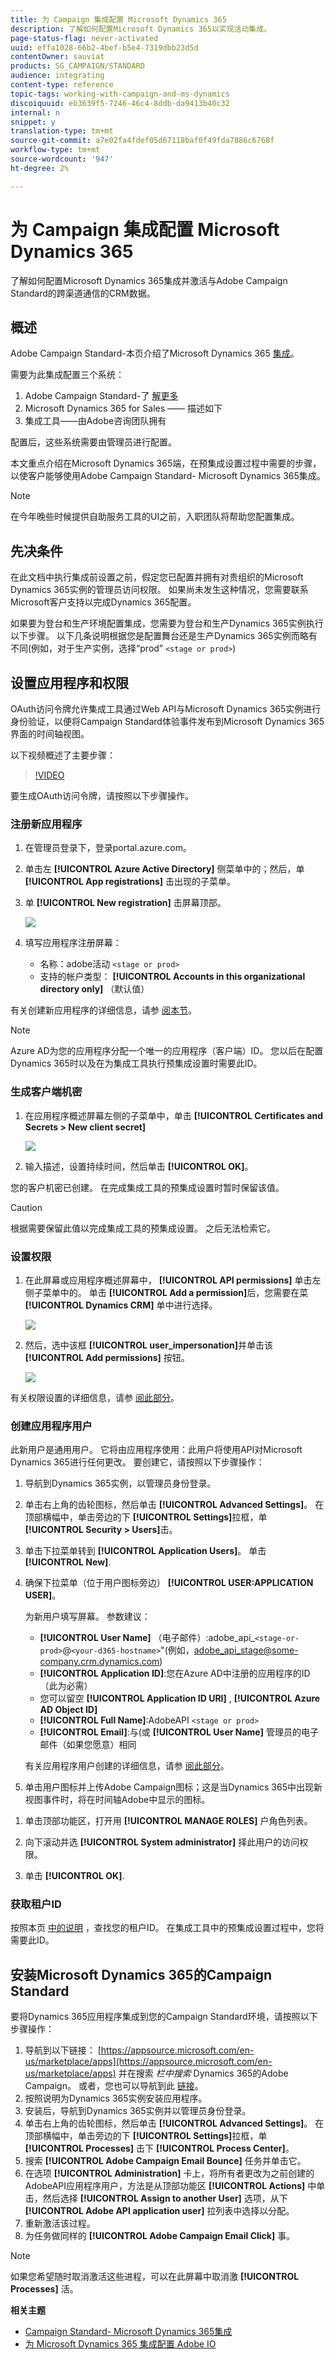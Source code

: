 ```yaml
---
title: 为 Campaign 集成配置 Microsoft Dynamics 365
description: 了解如何配置Microsoft Dynamics 365以实现活动集成。
page-status-flag: never-activated
uuid: effa1028-66b2-4bef-b5e4-7319dbb23d5d
contentOwner: sauviat
products: SG_CAMPAIGN/STANDARD
audience: integrating
content-type: reference
topic-tags: working-with-campaign-and-ms-dynamics
discoiquuid: eb3639f5-7246-46c4-8ddb-da9413b40c32
internal: n
snippet: y
translation-type: tm+mt
source-git-commit: a7e02fa4fdef05d67118baf0f49fda7886c6768f
workflow-type: tm+mt
source-wordcount: '947'
ht-degree: 2%

---
```



# 为 Campaign 集成配置 Microsoft Dynamics 365

了解如何配置Microsoft Dynamics 365集成并激活与Adobe Campaign Standard的跨渠道通信的CRM数据。

## 概述

Adobe Campaign Standard-本页介绍了Microsoft Dynamics 365 [集成](../../integrating/using/working-with-campaign-standard-and-microsoft-dynamics-365.md)。

需要为此集成配置三个系统：

1. Adobe Campaign Standard-了 [解更多](../../integrating/using/configure-adobe-io-for-ms-dynamic.md)
1. Microsoft Dynamics 365 for Sales —— 描述如下
1. 集成工具——由Adobe咨询团队拥有

配置后，这些系统需要由管理员进行配置。

本文重点介绍在Microsoft Dynamics 365端，在预集成设置过程中需要的步骤，以使客户能够使用Adobe Campaign Standard- Microsoft Dynamics 365集成。

>[!NOTE]
>
>在今年晚些时候提供自助服务工具的UI之前，入职团队将帮助您配置集成。

## 先决条件

在此文档中执行集成前设置之前，假定您已配置并拥有对贵组织的Microsoft Dynamics 365实例的管理员访问权限。  如果尚未发生这种情况，您需要联系Microsoft客户支持以完成Dynamics 365配置。

如果要为登台和生产环境配置集成，您需要为登台和生产Dynamics 365实例执行以下步骤。 以下几条说明根据您是配置舞台还是生产Dynamics 365实例而略有不同(例如，对于生产实例，选择“prod” `<stage or prod>`)

## 设置应用程序和权限

OAuth访问令牌允许集成工具通过Web API与Microsoft Dynamics 365实例进行身份验证，以便将Campaign Standard体验事件发布到Microsoft Dynamics 365界面的时间轴视图。

以下视频概述了主要步骤：

>[!VIDEO](https://video.tv.adobe.com/v/27637)

要生成OAuth访问令牌，请按照以下步骤操作。

### 注册新应用程序

1. 在管理员登录下，登录portal.azure.com。

1. 单击左 **[!UICONTROL Azure Active Directory]** 侧菜单中的；然后，单 **[!UICONTROL App registrations]** 击出现的子菜单。

1. 单 **[!UICONTROL New registration]** 击屏幕顶部。

   ![](assets/do-not-localize/MSdynACSIntegration-7.png)

1. 填写应用程序注册屏幕：

   * 名称：adobe活动 `<stage or prod>`
   * 支持的帐户类型： **[!UICONTROL Accounts in this organizational directory only]** （默认值）

有关创建新应用程序的详细信息，请参 [阅本节](https://docs.microsoft.com/en-us/azure/active-directory/develop/quickstart-register-app)。

>[!NOTE]
>
>Azure AD为您的应用程序分配一个唯一的应用程序（客户端）ID。 您以后在配置Dynamics 365时以及在为集成工具执行预集成设置时需要此ID。

### 生成客户端机密

1. 在应用程序概述屏幕左侧的子菜单中，单击 **[!UICONTROL Certificates and Secrets > New client secret]**

   ![](assets/do-not-localize/MSdynACSIntegration-8.png)

1. 输入描述，设置持续时间，然后单击 **[!UICONTROL OK]**。

您的客户机密已创建。 在完成集成工具的预集成设置时暂时保留该值。

>[!CAUTION]
>
>根据需要保留此值以完成集成工具的预集成设置。 之后无法检索它。


### 设置权限

1. 在此屏幕或应用程序概述屏幕中， **[!UICONTROL API permissions]** 单击左侧子菜单中的。  单击 **[!UICONTROL Add a permission]**&#x200B;后，您需要在菜 **[!UICONTROL Dynamics CRM]** 单中进行选择。

   ![](assets/do-not-localize/MSdynACSIntegration-9.png)

1. 然后，选中该框 **[!UICONTROL user_impersonation]**&#x200B;并单击该 **[!UICONTROL Add permissions]** 按钮。

   ![](assets/do-not-localize/MSdynACSIntegration-10.png)

有关权限设置的详细信息，请参 [阅此部分](https://docs.microsoft.com/en-us/azure/active-directory/develop/quickstart-configure-app-access-web-apis#add-permissions-to-access-web-apis)。

### 创建应用程序用户

此新用户是通用用户。 它将由应用程序使用：此用户将使用API对Microsoft Dynamics 365进行任何更改。 要创建它，请按照以下步骤操作：

1. 导航到Dynamics 365实例，以管理员身份登录。

1. 单击右上角的齿轮图标，然后单击 **[!UICONTROL Advanced Settings]**。 在顶部横幅中，单击旁边的下 **[!UICONTROL Settings]**&#x200B;拉框，单 **[!UICONTROL Security > Users]**&#x200B;击。

1. 单击下拉菜单转到 **[!UICONTROL Application Users]**。 单击 **[!UICONTROL New]**.

1. 确保下拉菜单（位于用户图标旁边） **[!UICONTROL USER:APPLICATION USER]**。

   为新用户填写屏幕。  参数建议：

   * **[!UICONTROL User Name]** （电子邮件）:adobe_api_`<stage-or-prod>`@`<your-d365-hostname>`&quot;(例如，adobe_api_stage@some-company.crm.dynamics.com)
   * **[!UICONTROL Application ID]**:您在Azure AD中注册的应用程序的ID（此为必需）
   * 您可以留空 **[!UICONTROL Application ID URI]** , **[!UICONTROL Azure AD Object ID]**
   * **[!UICONTROL Full Name]**:AdobeAPI `<stage or prod>`
   * **[!UICONTROL Email]**:与(或 **[!UICONTROL User Name]** 管理员的电子邮件（如果您愿意）相同

   有关应用程序用户创建的详细信息，请参 [阅此部分](https://docs.microsoft.com/en-gb/power-platform/admin/create-users-assign-online-security-roles#create-an-application-user)。

1. 单击用户图标并上传Adobe Campaign图标；这是当Dynamics 365中出现新视图事件时，将在时间轴Adobe中显示的图标。

<!-- ***getfile*** adobe campaign logo-->

1. 单击顶部功能区，打开用 **[!UICONTROL MANAGE ROLES]** 户角色列表。

1. 向下滚动并选 **[!UICONTROL System administrator]** 择此用户的访问权限。

1. 单击 **[!UICONTROL OK]**.

### 获取租户ID

按照本页 [中的说明](https://docs.microsoft.com/en-us/onedrive/find-your-office-365-tenant-id) ，查找您的租户ID。  在集成工具中的预集成设置过程中，您将需要此ID。

## 安装Microsoft Dynamics 365的Campaign Standard

要将Dynamics 365应用程序集成到您的Campaign Standard环境，请按照以下步骤操作：

1. 导航到以下链接： [https://appsource.microsoft.com/en-us/marketplace/apps](https://appsource.microsoft.com/en-us/marketplace/apps) 并在搜索 _栏中搜索_ Dynamics 365的Adobe Campaign。
或者，您也可以导航到此 [链接](https://appsource.microsoft.com/en-us/product/dynamics-365/adobecampaign.re4snj-a4n7-5t6y-a14br-d5d1b?flightCodes=adobesignhide&amp;tab=Overview)。
1. 按照说明为Dynamics 365实例安装应用程序。
1. 安装后，导航到Dynamics 365实例并以管理员身份登录。
1. 单击右上角的齿轮图标，然后单击 **[!UICONTROL Advanced Settings]**。 在顶部横幅中，单击旁边的下 **[!UICONTROL Settings]**&#x200B;拉框，单 **[!UICONTROL Processes]** 击下 **[!UICONTROL Process Center]**。
1. 搜索 **[!UICONTROL Adobe Campaign Email Bounce]** 任务并单击它。
1. 在选项 **[!UICONTROL Administration]** 卡上，将所有者更改为之前创建的AdobeAPI应用程序用户，方法是从顶部功能区 **[!UICONTROL Actions]** 中单击，然后选择 **[!UICONTROL Assign to another User]** 选项，从下 **[!UICONTROL Adobe API application user]** 拉列表中选择以分配。
1. 重新激活该过程。
1. 为任务做同样的 **[!UICONTROL Adobe Campaign Email Click]** 事。

>[!NOTE]
>
>如果您希望随时取消激活这些进程，可以在此屏幕中取消激 **[!UICONTROL Processes]** 活。

**相关主题**

* [Campaign Standard- Microsoft Dynamics 365集成](../../integrating/using/working-with-campaign-standard-and-microsoft-dynamics-365.md)
* [为 Microsoft Dynamics 365 集成配置 Adobe IO](../../integrating/using/configure-adobe-io-for-ms-dynamic.md)
